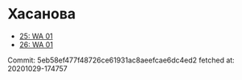 # Хасанова
- [25: WA 01](25.md)
- [26: WA 01](26.md)

Commit: 5eb58ef477f48726ce61931ac8aeefcae6dc4ed2
 fetched at: 20201029-174757
